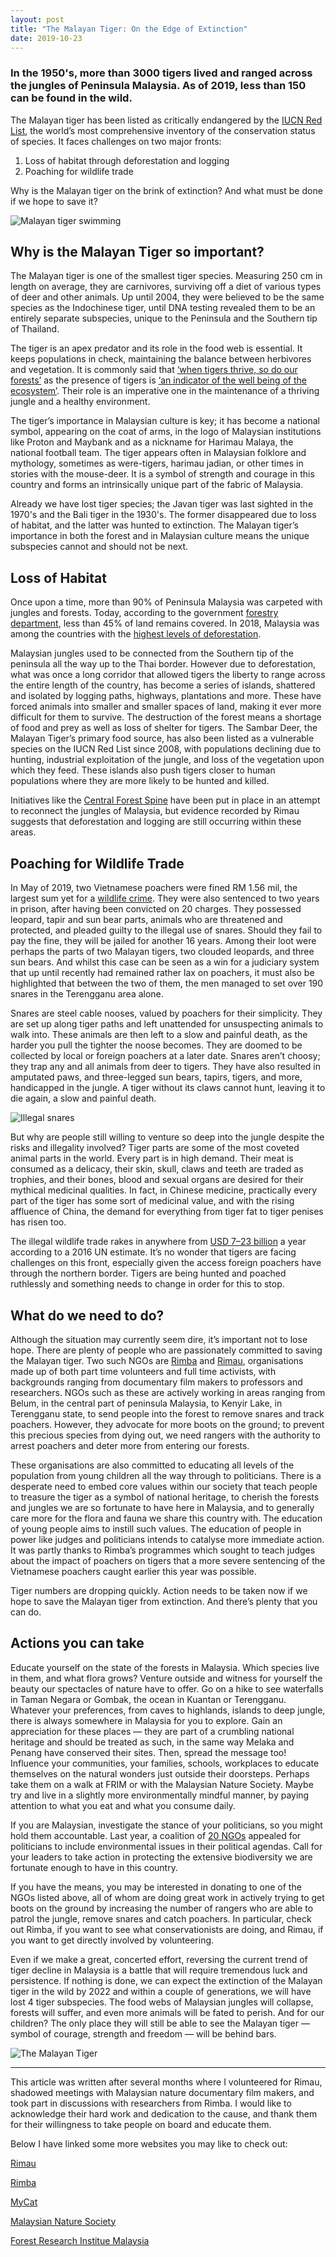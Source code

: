 ```yaml
---
layout: post
title: "The Malayan Tiger: On the Edge of Extinction"
date: 2019-10-23
---
```

### In the 1950's, more than **3000** tigers lived and ranged across the jungles of Peninsula Malaysia. As of 2019, less than **150** can be found in the wild.

The Malayan tiger has been listed as critically endangered by the [IUCN Red List](http://www.wwf.org.my/?19945/The-Malayan-tiger-is-officially-Critically-Endangered), the world’s most comprehensive inventory of the conservation status of species. It faces challenges on two major fronts:

1. Loss of habitat through deforestation and logging
2. Poaching for wildlife trade

Why is the Malayan tiger on the brink of extinction? And what must be done if we hope to save it?

![Malayan tiger swimming](/assets/img/malayan-tiger-1.png)

## Why is the Malayan Tiger so important?

The Malayan tiger is one of the smallest tiger species. Measuring 250 cm in length on average, they are carnivores, surviving off a diet of various types of deer and other animals. Up until 2004, they were believed to be the same species as the Indochinese tiger, until DNA testing revealed them to be an entirely separate subspecies, unique to the Peninsula and the Southern tip of Thailand.

The tiger is an apex predator and its role in the food web is essential. It keeps populations in check, maintaining the balance between herbivores and vegetation. It is commonly said that [‘when tigers thrive, so do our forests’](https://www.youtube.com/watch?v=gg-XWADEpWM&t=159s) as the presence of tigers is [‘an indicator of the well being of the ecosystem’](https://www.wwfindia.org/about_wwf/priority_species/bengal_tiger/why_save_the_tigers/). Their role is an imperative one in the maintenance of a thriving jungle and a healthy environment.

The tiger’s importance in Malaysian culture is key; it has become a national symbol, appearing on the coat of arms, in the logo of Malaysian institutions like Proton and Maybank and as a nickname for Harimau Malaya, the national football team. The tiger appears often in Malaysian folklore and mythology, sometimes as were-tigers, harimau jadian, or other times in stories with the mouse-deer. It is a symbol of strength and courage in this country and forms an intrinsically unique part of the fabric of Malaysia.

Already we have lost tiger species; the Javan tiger was last sighted in the 1970's and the Bali tiger in the 1930's. The former disappeared due to loss of habitat, and the latter was hunted to extinction. The Malayan tiger’s importance in both the forest and in Malaysian culture means the unique subspecies cannot and should not be next.

## Loss of Habitat

Once upon a time, more than 90% of Peninsula Malaysia was carpeted with jungles and forests. Today, according to the government [forestry department](https://www.forestry.gov.my/en/2016-06-07-02-53-46/2016-06-07-03-12-29), less than 45% of land remains covered. In 2018, Malaysia was among the countries with the [highest levels of deforestation](https://www.malaymail.com/news/life/2019/04/26/report-malaysia-among-countries-with-high-levels-of-deforestation-in-2018/1747149).

Malaysian jungles used to be connected from the Southern tip of the peninsula all the way up to the Thai border. However due to deforestation, what was once a long corridor that allowed tigers the liberty to range across the entire length of the country, has become a series of islands, shattered and isolated by logging paths, highways, plantations and more. These have forced animals into smaller and smaller spaces of land, making it ever more difficult for them to survive. The destruction of the forest means a shortage of food and prey as well as loss of shelter for tigers. The Sambar Deer, the Malayan Tiger’s primary food source, has also been listed as a vulnerable species on the IUCN Red List since 2008, with populations declining due to hunting, industrial exploitation of the jungle, and loss of the vegetation upon which they feed. These islands also push tigers closer to human populations where they are more likely to be hunted and killed.

Initiatives like the [Central Forest Spine](https://www.undp.org/content/dam/malaysia/docs/Central%20Forest%20Spine%20Final%20Pro%20Doc.pdf) have been put in place in an attempt to reconnect the jungles of Malaysia, but evidence recorded by Rimau suggests that deforestation and logging are still occurring within these areas.

## Poaching for Wildlife Trade

In May of 2019, two Vietnamese poachers were fined RM 1.56 mil, the largest sum yet for a [wildlife crime](https://www.thestar.com.my/news/nation/2019/05/16/poachers-fined-rm156mil-the-biggest-yet-for-wildlife-crime). They were also sentenced to two years in prison, after having been convicted on 20 charges. They possessed leopard, tapir and sun bear parts, animals who are threatened and protected, and pleaded guilty to the illegal use of snares. Should they fail to pay the fine, they will be jailed for another 16 years. Among their loot were perhaps the parts of two Malayan tigers, two clouded leopards, and three sun bears. And whilst this case can be seen as a win for a judiciary system that up until recently had remained rather lax on poachers, it must also be highlighted that between the two of them, the men managed to set over 190 snares in the Terengganu area alone.

Snares are steel cable nooses, valued by poachers for their simplicity. They are set up along tiger paths and left unattended for unsuspecting animals to walk into. These animals are then left to a slow and painful death, as the harder you pull the tighter the noose becomes. They are doomed to be collected by local or foreign poachers at a later date. Snares aren’t choosy; they trap any and all animals from deer to tigers. They have also resulted in amputated paws, and three-legged sun bears, tapirs, tigers, and more, handicapped in the jungle. A tiger without its claws cannot hunt, leaving it to die again, a slow and painful death.

![Illegal snares](/assets/img/snares.jpg)

But why are people still willing to venture so deep into the jungle despite the risks and illegality involved? Tiger parts are some of the most coveted animal parts in the world. Every part is in high demand. Their meat is consumed as a delicacy, their skin, skull, claws and teeth are traded as trophies, and their bones, blood and sexual organs are desired for their mythical medicinal qualities. In fact, in Chinese medicine, practically every part of the tiger has some sort of medicinal value, and with the rising affluence of China, the demand for everything from tiger fat to tiger penises has risen too.

The illegal wildlife trade rakes in anywhere from [USD 7–23 billion](https://www.traffic.org/about-us/illegal-wildlife-trade/) a year according to a 2016 UN estimate. It’s no wonder that tigers are facing challenges on this front, especially given the access foreign poachers have through the northern border. Tigers are being hunted and poached ruthlessly and something needs to change in order for this to stop.

## What do we need to do?

Although the situation may currently seem dire, it’s important not to lose hope. There are plenty of people who are passionately committed to saving the Malayan tiger. Two such NGOs are [Rimba](https://rimbaresearch.org/) and [Rimau](http://rimau.ngo/), organisations made up of both part time volunteers and full time activists, with backgrounds ranging from documentary film makers to professors and researchers. NGOs such as these are actively working in areas ranging from Belum, in the central part of peninsula Malaysia, to Kenyir Lake, in Terengganu state, to send people into the forest to remove snares and track poachers. However, they advocate for more boots on the ground; to prevent this precious species from dying out, we need rangers with the authority to arrest poachers and deter more from entering our forests.

These organisations are also committed to educating all levels of the population from young children all the way through to politicians. There is a desperate need to embed core values within our society that teach people to treasure the tiger as a symbol of national heritage, to cherish the forests and jungles we are so fortunate to have here in Malaysia, and to generally care more for the flora and fauna we share this country with. The education of young people aims to instill such values. The education of people in power like judges and politicians intends to catalyse more immediate action. It was partly thanks to Rimba’s programmes which sought to teach judges about the impact of poachers on tigers that a more severe sentencing of the Vietnamese poachers caught earlier this year was possible.

Tiger numbers are dropping quickly. Action needs to be taken now if we hope to save the Malayan tiger from extinction. And there’s plenty that you can do.

## Actions you can take

Educate yourself on the state of the forests in Malaysia. Which species live in them, and what flora grows? Venture outside and witness for yourself the beauty our spectacles of nature have to offer. Go on a hike to see waterfalls in Taman Negara or Gombak, the ocean in Kuantan or Terengganu. Whatever your preferences, from caves to highlands, islands to deep jungle, there is always somewhere in Malaysia for you to explore. Gain an appreciation for these places — they are part of a crumbling national heritage and should be treated as such, in the same way Melaka and Penang have conserved their sites. Then, spread the message too! Influence your communities, your families, schools, workplaces to educate themselves on the natural wonders just outside their doorsteps. Perhaps take them on a walk at FRIM or with the Malaysian Nature Society. Maybe try and live in a slightly more environmentally mindful manner, by paying attention to what you eat and what you consume daily.

If you are Malaysian, investigate the stance of your politicians, so you might hold them accountable. Last year, a coalition of [20 NGOs](https://www.thestar.com.my/news/nation/2018/04/11/include-environmental-needs-in-ge14-agendas-politicians-urged) appealed for politicians to include environmental issues in their political agendas. Call for your leaders to take action in protecting the extensive biodiversity we are fortunate enough to have in this country.

If you have the means, you may be interested in donating to one of the NGOs listed above, all of whom are doing great work in actively trying to get boots on the ground by increasing the number of rangers who are able to patrol the jungle, remove snares and catch poachers. In particular, check out Rimba, if you want to see what conservationists are doing, and Rimau, if you want to get directly involved by volunteering.

Even if we make a great, concerted effort, reversing the current trend of tiger decline in Malaysia is a battle that will require tremendous luck and persistence. If nothing is done, we can expect the extinction of the Malayan tiger in the wild by 2022 and within a couple of generations, we will have lost 4 tiger subspecies. The food webs of Malaysian jungles will collapse, forests will suffer, and even more animals will be fated to perish. And for our children? The only place they will still be able to see the Malayan tiger — symbol of courage, strength and freedom — will be behind bars.

![The Malayan Tiger](/assets/img/malayan-tiger-2.jpg)

---
This article was written after several months where I volunteered for Rimau, shadowed meetings with Malaysian nature documentary film makers, and took part in 
discussions with researchers from Rimba. I would like to acknowledge their hard work and dedication to the cause, and thank them for their willingness
to take people on board and educate them. 

Below I have linked some more websites you may like to check out:

[Rimau](http://rimau.ngo/)

[Rimba](https://rimbaresearch.org/)

[MyCat](http://mycat.my/)

[Malaysian Nature Society](https://www.mns.my/)

[Forest Research Institue Malaysia](https://www.frim.gov.my/)


